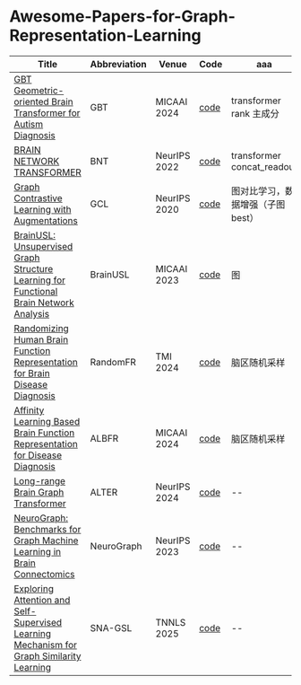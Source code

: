 # Awesome-Papers-for-Graph-Representation-Learning

| Title | Abbreviation | Venue | Code | aaa |
|-----|-----|-----|-----|-----|
| [GBT Geometric-oriented Brain Transformer for Autism Diagnosis](https://papers.miccai.org/miccai-2024/paper/2778_paper.pdf) | GBT | MICAAI 2024 | [code](https://github.com/CUHK-AIM-Group/GBT) | transformer rank 主成分 |
| [BRAIN NETWORK TRANSFORMER](https://arxiv.org/pdf/2210.06681) | BNT | NeurIPS 2022 | [code](https://github.com/Wayfear/BrainNetworkTransformer) | transformer concat_readout |
| [Graph Contrastive Learning with Augmentations](https://arxiv.org/pdf/2010.13902) | GCL | NeurIPS 2020 | [code](https://github.com/Shen-Lab/GraphCL) | 图对比学习，数据增强（子图best） |
| [BrainUSL: Unsupervised Graph Structure Learning for Functional Brain Network Analysis](https://link.springer.com/chapter/10.1007/978-3-031-43993-3_20) | BrainUSL | MICAAI 2023 | [code](https://github.com/IntelliDAL/Graph/tree/main/BrainUSL) | 图 |
| [Randomizing Human Brain Function Representation for Brain Disease Diagnosis](https://ieeexplore.ieee.org/document/10440630) | RandomFR | TMI 2024 | [code](https://github.com/mjliu2020/RandomFR) | 脑区随机采样 |
| [Affinity Learning Based Brain Function Representation for Disease Diagnosis](https://link.springer.com/chapter/10.1007/978-3-031-72069-7_2) | ALBFR | MICAAI 2024 | [code](https://github.com/mjliu2020/ALBFR) | 脑区随机采样 |
| [Long-range Brain Graph Transformer](https://arxiv.org/pdf/2501.01100v2) | ALTER | NeurIPS 2024 | [code](https://github.com/yushuowiki/ALTER) | -- |
| [NeuroGraph: Benchmarks for Graph Machine Learning in Brain Connectomics](https://arxiv.org/abs/2306.06202) | NeuroGraph | NeurIPS 2023 | [code](https://anwar-said.github.io/anwarsaid/neurograph.html) | -- |
| [Exploring Attention and Self-Supervised Learning Mechanism for Graph Similarity Learning](https://ieeexplore.ieee.org/abstract/document/10804817) | SNA-GSL | TNNLS 2025 | [code](https://github.com/IntelliDAL/Graph/SNA-GSL) | -- |
